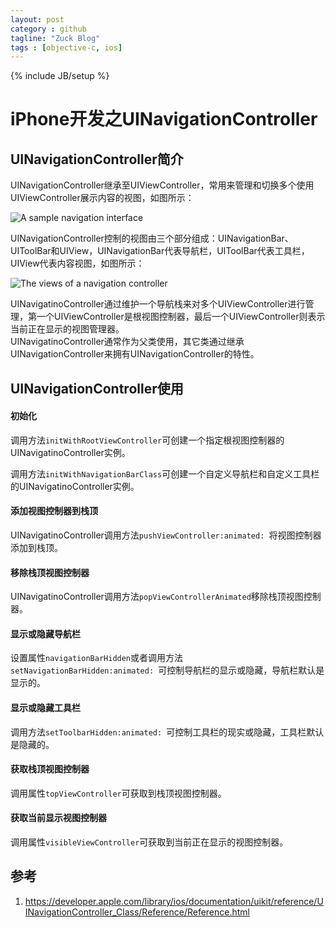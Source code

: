 ```yaml
---
layout: post
category : github
tagline: "Zuck Blog"
tags : [objective-c, ios]
---
```

{% include JB/setup %}

# iPhone开发之UINavigationController

## UINavigationController简介
	
UINavigationController继承至UIViewController，常用来管理和切换多个使用UIViewController展示内容的视图，如图所示：  

![A sample navigation interface](https://developer.apple.com/library/ios/documentation/uikit/reference/UINavigationController_Class/Art/navigation_interface_2x.png)

UINavigationController控制的视图由三个部分组成：UINavigationBar、UIToolBar和UIView，UINavigationBar代表导航栏，UIToolBar代表工具栏，UIView代表内容视图，如图所示：

![The views of a navigation controller](https://developer.apple.com/library/ios/documentation/uikit/reference/UINavigationController_Class/Art/NavigationViews_2x.png)

UINavigatinoController通过维护一个导航栈来对多个UIViewController进行管理，第一个UIViewController是根视图控制器，最后一个UIViewController则表示当前正在显示的视图管理器。  
UINavigatinoController通常作为父类使用，其它类通过继承UINavigationController来拥有UINavigationController的特性。  
	
## UINavigationController使用

#### 初始化

调用方法`initWithRootViewController`可创建一个指定根视图控制器的UINavigatinoController实例。

调用方法`initWithNavigationBarClass`可创建一个自定义导航栏和自定义工具栏的UINavigatinoController实例。

#### 添加视图控制器到栈顶

UINavigatinoController调用方法`pushViewController:animated: `将视图控制器添加到栈顶。

#### 移除栈顶视图控制器

UINavigatinoController调用方法`popViewControllerAnimated`移除栈顶视图控制器。

#### 显示或隐藏导航栏

设置属性`navigationBarHidden`或者调用方法`setNavigationBarHidden:animated: `可控制导航栏的显示或隐藏，导航栏默认是显示的。

#### 显示或隐藏工具栏

调用方法`setToolbarHidden:animated: `可控制工具栏的现实或隐藏，工具栏默认是隐藏的。

#### 获取栈顶视图控制器

调用属性`topViewController`可获取到栈顶视图控制器。

#### 获取当前显示视图控制器

调用属性`visibleViewController`可获取到当前正在显示的视图控制器。

## 参考

1. <https://developer.apple.com/library/ios/documentation/uikit/reference/UINavigationController_Class/Reference/Reference.html>